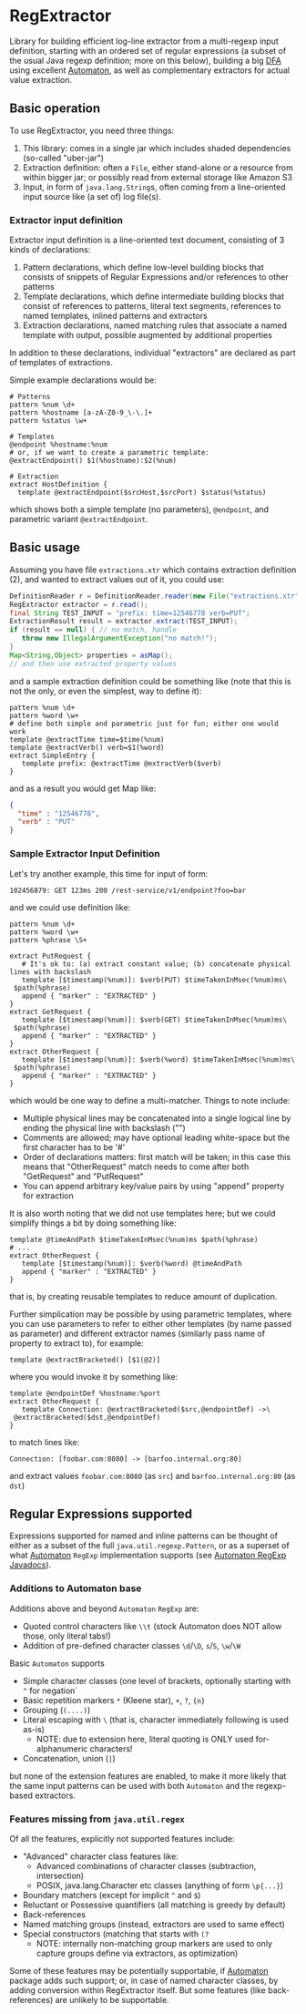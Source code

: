 # RegExtractor

Library for building efficient log-line extractor from a multi-regexp input definition,
starting with an ordered set of regular expressions (a subset of the usual Java regexp definition;
more on this below),
building a big [DFA](https://en.wikipedia.org/wiki/Deterministic_finite_automaton)
using excellent [Automaton](http://www.brics.dk/automaton/), as well as complementary extractors
for actual value extraction.

## Basic operation

To use RegExtractor, you need three things:

1. This library: comes in a single jar which includes shaded dependencies (so-called "uber-jar")
2. Extraction definition: often a `File`, either stand-alone or a resource from within bigger jar; or possibly read from external storage like Amazon S3
3. Input, in form of `java.lang.String`s, often coming from a line-oriented input source like (a set of) log file(s).

### Extractor input definition

Extractor input definition is a line-oriented text document, consisting of 3 kinds of declarations:

1. Pattern declarations, which define low-level building blocks that consists of snippets of Regular Expressions and/or references to other patterns
2. Template declarations, which define intermediate building blocks that consist of references to patterns, literal text segments, references to named templates, inlined patterns and extractors
3. Extraction declarations, named matching rules that associate a named template with output, possible augmented by additional properties

In addition to these declarations, individual "extractors" are declared as part of templates of extractions.

Simple example declarations would be:

```
# Patterns
pattern %num \d+
pattern %hostname [a-zA-Z0-9_\-\.]+
pattern %status \w+

# Templates
@endpoint %hostname:%num
# or, if we want to create a parametric template:
@extractEndpoint() $1(%hostname):$2(%num)

# Extraction
extract HostDefinition {
  template @extractEndpoint($srcHost,$srcPort) $status(%status)
```

which shows both a simple template (no parameters), `@endpoint`, and parametric variant `@extractEndpoint`.

## Basic usage

Assuming you have file `extractions.xtr` which contains extraction definition (2), and wanted to extract values out of it, you could use:

```java
DefinitionReader r = DefinitionReader.reader(new File("extractions.xtr"));
RegExtractor extractor = r.read();
final String TEST_INPUT = "prefix: time=12546778 verb=PUT";
ExtractionResult result = extractor.extract(TEST_INPUT);
if (result == null) { // no match, handle
   throw new IllegalArgumentException("no match!");
}
Map<String,Object> properties = asMap();
// and then use extracted property values
```

and a sample extraction definition could be something like (note that this is not the only, or even the simplest, way to define it):

```
pattern %num \d+
pattern %word \w+
# define both simple and parametric just for fun; either one would work
template @extractTime time=$time(%num)
template @extractVerb() verb=$1(%word)
extract SimpleEntry {
   template prefix: @extractTime @extractVerb($verb)
}
```

and as a result you would get Map like:

```json
{
  "time" : "12546778",
  "verb" : "PUT"
}

```

### Sample Extractor Input Definition

Let's try another example, this time for input of form:

```
102456879: GET 123ms 200 /rest-service/v1/endpoint?foo=bar
```

and we could use definition like:

```
pattern %num \d+
pattern %word \w+
pattern %phrase \S+

extract PutRequest {
   # It's ok to: (a) extract constant value; (b) concatenate physical lines with backslash
   template [$timestamp(%num)]: $verb(PUT) $timeTakenInMsec(%num)ms\
 $path(%phrase)
   append { "marker" : "EXTRACTED" }
}
extract GetRequest {
   template [$timestamp(%num)]: $verb(GET) $timeTakenInMsec(%num)ms\
 $path(%phrase)
   append { "marker" : "EXTRACTED" }
}
extract OtherRequest {
   template [$timestamp(%num)]: $verb(%word) $timeTakenInMsec(%num)ms\
 $path(%phrase)
   append { "marker" : "EXTRACTED" }
}
```

which would be one way to define a multi-matcher. Things to note include:

* Multiple physical lines may be concatenated into a single logical line by ending the physical line with backslash ("\")
* Comments are allowed; may have optional leading white-space but the first character has to be '#'
* Order of declarations matters: first match will be taken; in this case this means that "OtherRequest" match needs to come after both "GetRequest" and "PutRequest"
* You can append arbitrary key/value pairs by using "append" property for extraction

It is also worth noting that we did not use templates here; but we could simplify things a bit by doing something like:

```
template @timeAndPath $timeTakenInMsec(%num)ms $path(%phrase)
# ...
extract OtherRequest {
   template [$timestamp(%num)]: $verb(%word) @timeAndPath
   append { "marker" : "EXTRACTED" }
}
```

that is, by creating reusable templates to reduce amount of duplication.

Further simplication may be possible by using parametric templates, where you can use parameters
to refer to either other templates (by name passed as parameter) and different extractor names
(similarly pass name of property to extract to), for example:

```
template @extractBracketed() [$1(@2)]
```

where you would invoke it by something like:

```
template @endpointDef %hostname:%port
extract OtherRequest {
   template Connection: @extractBracketed($src,@endpointDef) ->\
 @extractBracketed($dst,@endpointDef)
}
```

to match lines like:

```
Connection: [foobar.com:8080] -> [barfoo.internal.org:80]
```

and extract values `foobar.com:8080` (as `src`) and `barfoo.internal.org:80` (as `dst`)

## Regular Expressions supported

Expressions supported for named and inline patterns can be thought of either as a subset of
the full `java.util.regexp.Pattern`, or as a superset of what [Automaton](http://www.brics.dk/automaton/)
`RegExp` implementation supports
(see [Automaton RegExp Javadocs](http://www.brics.dk/automaton/doc/index.html?dk/brics/automaton/RegExp.html)).

### Additions to Automaton base

Additions above and beyond `Automaton` `RegExp` are:

* Quoted control characters like `\\t` (stock Automaton does NOT allow those, only literal tabs!)
* Addition of pre-defined character classes `\d`/`\D`, `s`/`S`, `\w`/`\W`

Basic `Automaton` supports

* Simple character classes (one level of brackets, optionally starting with `^` for negation`
* Basic repetition markers `*` (Kleene star), `+`, `?`, `{n}`
* Grouping (`(....)`)
* Literal escaping with `\` (that is, character immediately following is used as-is)
    * NOTE: due to extension here, literal quoting is ONLY used for-alphanumeric characters!
* Concatenation, union (`|`)

but none of the extension features are enabled, to make it more likely that the same input
patterns can be used with both `Automaton` and the regexp-based extractors.

### Features missing from `java.util.regex`

Of all the features, explicitly not supported features include:

* "Advanced" character class features like:
    * Advanced combinations of character classes (subtraction, intersection)
    * POSIX, java.lang.Character etc classes (anything of form `\p{...}`)
* Boundary matchers (except for implicit `^` and `$`)
* Reluctant or Possessive quantifiers (all matching is greedy by default)
* Back-references
* Named matching groups (instead, extractors are used to same effect)
* Special constructors (matching that starts with `(?`
    * NOTE: internally non-matching group markers are used to only capture groups define via extractors, as optimization)

Some of these features may be potentially supportable, if [Automaton](http://www.brics.dk/automaton/) package adds such support; or, in case of named character classes, by adding conversion within RegExtractor itself. But some features (like back-references) are unlikely to be supportable.
